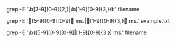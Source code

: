 grep -E '\b[3-9][0-9]{2,}|\b[1-9][0-9]{3,}\b' filename


grep -E '[5-9][0-9][0-9] ms\.|[1-9][0-9]{3,} ms\.' example.txt


grep -E '\b([5-9][0-9][0-9]|[1-9][0-9]{3,}) ms\.' filename
